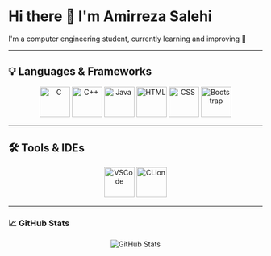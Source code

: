 # Hi there 👋 I'm Amirreza Salehi  

I'm a computer engineering student, currently learning and improving 🚀  

---

## 💡 Languages & Frameworks

<p align="center">
  <img src="https://cdn.jsdelivr.net/gh/devicons/devicon/icons/c/c-original.svg" width="60" height="60" alt="C"/>
  <img src="https://cdn.jsdelivr.net/gh/devicons/devicon/icons/cplusplus/cplusplus-original.svg" width="60" height="60" alt="C++"/>
  <img src="https://cdn.jsdelivr.net/gh/devicons/devicon/icons/java/java-original.svg" width="60" height="60" alt="Java"/>
  <img src="https://cdn.jsdelivr.net/gh/devicons/devicon/icons/html5/html5-original.svg" width="60" height="60" alt="HTML"/>
  <img src="https://cdn.jsdelivr.net/gh/devicons/devicon/icons/css3/css3-original.svg" width="60" height="60" alt="CSS"/>
  <img src="https://cdn.jsdelivr.net/gh/devicons/devicon/icons/bootstrap/bootstrap-plain-wordmark.svg" width="60" height="60" alt="Bootstrap"/>
</p>

---

## 🛠 Tools & IDEs

<p align="center">
  <img src="https://cdn.jsdelivr.net/gh/devicons/devicon/icons/vscode/vscode-original.svg" width="60" height="60" alt="VSCode"/>
  <img src="[https://cdn.jsdelivr.net/gh/devicons/devicon/icons/clion/clion-original-wordmark.svg](https://www.google.com/url?sa=i&url=https%3A%2F%2Fcommons.wikimedia.org%2Fwiki%2FFile%3AClion.svg&psig=AOvVaw0MtwxdSisMvIuWaCFjMbvq&ust=1757492819734000&source=images&cd=vfe&opi=89978449&ved=0CBUQjRxqFwoTCJiA8Iyhy48DFQAAAAAdAAAAABAE)](https://www.google.com/url?sa=i&url=https%3A%2F%2Fcommons.wikimedia.org%2Fwiki%2FFile%3AClion.svg&psig=AOvVaw0MtwxdSisMvIuWaCFjMbvq&ust=1757492819734000&source=images&cd=vfe&opi=89978449&ved=0CBUQjRxqFwoTCJiA8Iyhy48DFQAAAAAdAAAAABAE)" width="60" height="60" alt="CLion"/>
</p>

---

### 📈 GitHub Stats

<p align="center">
  <img src="https://github-readme-stats.vercel.app/api?username=amirreza-salahi&show_icons=true&theme=radical" alt="GitHub Stats"/>
</p>

